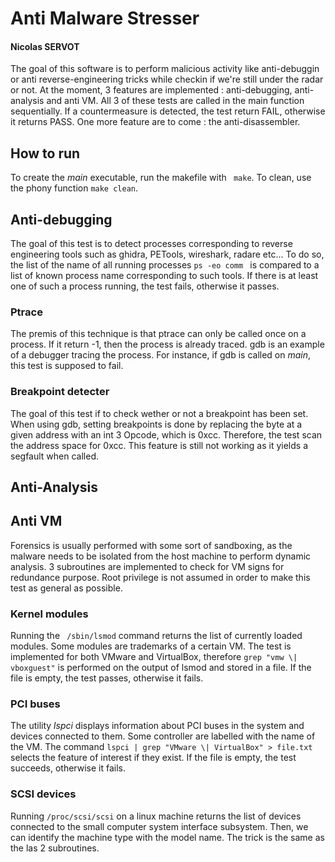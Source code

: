 # Anti Malware Stresser

#### Nicolas SERVOT

The goal of this software is to perform malicious activity like anti-debuggin or anti reverse-engineering tricks while checkin if we're still under the radar or not. 
At the moment, 3 features are implemented : anti-debugging, anti-analysis and anti VM. All 3 of these tests are called in the main function sequentially. If a countermeasure is detected, the test return FAIL, otherwise it returns PASS.
One more feature are to come : the anti-disassembler. 

## How to run

To create the *main* executable, run the makefile with  ``` make```.
To clean, use the phony function ``` make clean ```.

## Anti-debugging

The goal of this test is to detect processes corresponding to reverse engineering tools such as ghidra, PETools, wireshark, radare etc... To do so, the list of the name of all running processes ```ps -eo comm ``` is compared to a list of known process name corresponding to such tools. If there is at least one of such a process running, the test fails, otherwise it passes.

### Ptrace

The premis of this technique is that ptrace can only be called once on a process. If it return -1, then the process is already traced. gdb is an example of a debugger tracing the process. For instance, if gdb is called on *main*, this test is supposed to fail.

### Breakpoint detecter

The goal of this test if to check wether or not a breakpoint has been set. When using gdb, setting  breakpoints is done by replacing the byte at a given address with an int 3 Opcode, which is 0xcc. Therefore, the test scan the address space for 0xcc. This feature is still not working as it yields a segfault when called.

## Anti-Analysis

## Anti VM

Forensics is usually performed with some sort of sandboxing, as the malware needs to be isolated from the host machine to perform dynamic analysis. 3 subroutines are implemented to check for VM signs for redundance purpose. Root privilege is not assumed in order to make this test as general as possible. 

### Kernel modules

Running the ``` /sbin/lsmod``` command returns the list of currently loaded modules. Some modules are trademarks of a certain VM. The test is implemented for both VMware and VirtualBox, therefore ```grep "vmw \| vboxguest"``` is performed on the output of lsmod and stored in a file. If the file is empty, the test passes, otherwise it fails.

### PCI buses

The utility *lspci* displays information about PCI buses in the system and devices connected to them. Some controller are labelled with the name of the VM. The command ```lspci | grep "VMware \| VirtualBox" > file.txt``` selects the feature of interest if they exist. If the file is empty, the test succeeds, otherwise it fails.

### SCSI devices

Running ```/proc/scsi/scsi``` on a linux machine returns the list of devices connected to the small computer system interface subsystem. Then, we can identify the machine type with the model name. The trick is the same as the las 2 subroutines.